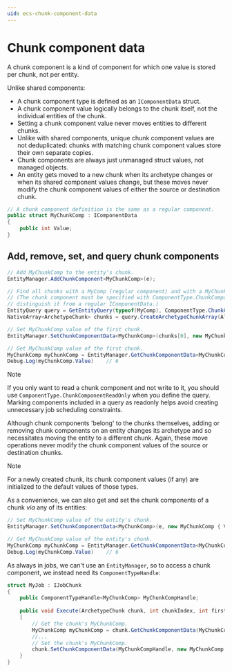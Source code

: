 ```yaml
---
uid: ecs-chunk-component-data
---
```


# Chunk component data

A chunk component is a kind of component for which one value is stored per chunk, not per entity.

Unlike shared components:

- A chunk component type is defined as an `IComponentData` struct.
- A chunk component value logically belongs to the chunk itself, not the individual entities of the chunk.
- Setting a chunk component value never moves entities to different chunks.
- Unlike with shared components, unique chunk component values are not deduplicated: chunks with matching chunk component values store their own separate copies.
- Chunk components are always just unmanaged struct values, not managed objects.
- An entity gets moved to a new chunk when its archetype changes or when its shared component values change, but these moves never modify the chunk component values of either the source or destination chunk.

```csharp
// A chunk component definition is the same as a regular component.
public struct MyChunkComp : IComponentData
{
    public int Value;
}
```

## Add, remove, set, and query chunk components

```csharp
// Add MyChunkComp to the entity's chunk.
EntityManager.AddChunkComponent<MyChunkComp>(e);

// Find all chunks with a MyComp (regular component) and with a MyChunkComp (chunk component).
// (The chunk component must be specified with ComponentType.ChunkComponent to
// distinguish it from a regular IComponentData.)
EntityQuery query = GetEntityQuery(typeof(MyComp), ComponentType.ChunkComponent<MyChunkComp>());
NativeArray<ArchetypeChunk> chunks = query.CreateArchetypeChunkArray(Allocator.Temp);

// Set MyChunkComp value of the first chunk.
EntityManager.SetChunkComponentData<MyChunkComp>(chunks[0], new MyChunkComp { Value = 6 });

// Get MyChunkComp value of the first chunk.
MyChunkComp myChunkComp = EntityManager.GetChunkComponentData<MyChunkComp>(chunks[0]);
Debug.Log(myChunkComp.Value)    // 6
```

> [!NOTE]
> If you only want to read a chunk component and not write to it, you should use `ComponentType.ChunkComponentReadOnly` when you define the query. Marking components included in a query as readonly helps avoid creating unnecessary job scheduling constraints.

Although chunk components 'belong' to the chunks themselves, adding or removing chunk components on an entity changes its archetype and so necessitates moving the entity to a different chunk. Again, these move operations never modify the chunk component values of the source or destination chunks.

> [!NOTE]
> For a newly created chunk, its chunk component values (if any) are initialized to the default values of those types.

As a convenience, we can also get and set the chunk components of a chunk *via* any of its entities:

```csharp
// Set MyChunkComp value of the entity's chunk.
EntityManager.SetChunkComponentData<MyChunkComp>(e, new MyChunkComp { Value = 6 });

// Get MyChunkComp value of the entity's chunk.
MyChunkComp myChunkComp = EntityManager.GetChunkComponentData<MyChunkComp>(e);
Debug.Log(myChunkComp.Value)    // 6
```

As always in jobs, we can't use an `EntityManager`, so to access a chunk component, we instead need its `ComponentTypeHandle`:

```csharp
struct MyJob : IJobChunk
{
    public ComponentTypeHandle<MyChunkComp> MyChunkCompHandle;
    
    public void Execute(ArchetypeChunk chunk, int chunkIndex, int firstEntityIndex)
    {
        // Get the chunk's MyChunkComp.
        MyChunkComp myChunkComp = chunk.GetChunkComponentData(MyChunkCompHandle);
        //...
        // Set the chunk's MyChunkComp. 
        chunk.SetChunkComponentData(MyChunkCompHandle, new MyChunkComp { Value = 7 });
    }
}
```
